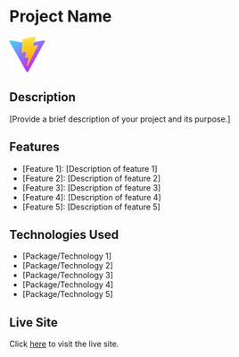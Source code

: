 # Project Name

![Logo](./public/vite.svg)

## Description

[Provide a brief description of your project and its purpose.]

## Features

- [Feature 1]: [Description of feature 1]
- [Feature 2]: [Description of feature 2]
- [Feature 3]: [Description of feature 3]
- [Feature 4]: [Description of feature 4]
- [Feature 5]: [Description of feature 5]

## Technologies Used

- [Package/Technology 1]
- [Package/Technology 2]
- [Package/Technology 3]
- [Package/Technology 4]
- [Package/Technology 5]

## Live Site

Click [here](https://www.facebook.com/groups/phwebdevelopmentbatch7) to visit the live site.